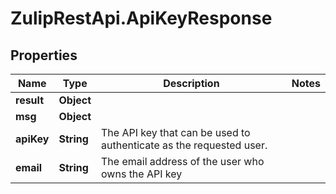 # ZulipRestApi.ApiKeyResponse

## Properties

Name | Type | Description | Notes
------------ | ------------- | ------------- | -------------
**result** | **Object** |  | 
**msg** | **Object** |  | 
**apiKey** | **String** | The API key that can be used to authenticate as the requested user.  | 
**email** | **String** | The email address of the user who owns the API key  | 


